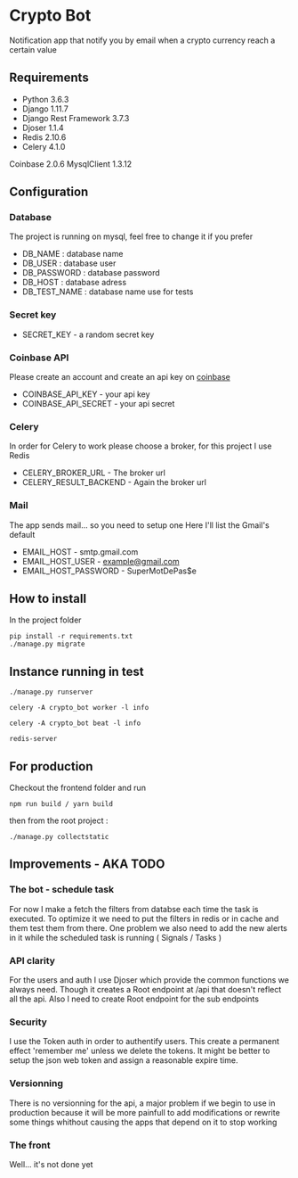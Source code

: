 # Crypto Bot

Notification app that notify you by email when a crypto currency reach a certain value

## Requirements

- Python 3.6.3
- Django 1.11.7
- Django Rest Framework 3.7.3
- Djoser 1.1.4
- Redis 2.10.6 
- Celery 4.1.0

Coinbase 2.0.6
MysqlClient 1.3.12

## Configuration

### Database

The project is running on mysql, feel free to change it if you prefer

- DB_NAME : database name
- DB_USER : database user
- DB_PASSWORD : database password
- DB_HOST : database adress
- DB_TEST_NAME : database name use for tests

### Secret key

- SECRET_KEY - a random secret key

### Coinbase API

Please create an account and create an api key on [coinbase](http://coinbase.com/)

- COINBASE_API_KEY - your api key
- COINBASE_API_SECRET - your api secret

### Celery

In order for Celery to work please choose a broker, for this project I use Redis

- CELERY_BROKER_URL - The broker url
- CELERY_RESULT_BACKEND - Again the broker url

### Mail

The app sends mail... so you need to setup one
Here I'll list the Gmail's default

- EMAIL_HOST - smtp.gmail.com
- EMAIL_HOST_USER - example@gmail.com
- EMAIL_HOST_PASSWORD - SuperMotDePas$e

## How to install

In the project folder
```
pip install -r requirements.txt
./manage.py migrate
```

## Instance running in test
```
./manage.py runserver

celery -A crypto_bot worker -l info

celery -A crypto_bot beat -l info

redis-server
```

## For production 
Checkout the frontend folder and run
```
npm run build / yarn build
```
then from the root project :
```
./manage.py collectstatic
```



## Improvements - AKA TODO

### The bot - schedule task

For now I make a fetch the filters from databse each time the task is executed.
To optimize it we need to put the filters in redis or in cache and them test them from there. One problem we also need to add the new alerts in it while the scheduled task is running ( Signals / Tasks )

### API clarity

For the users and auth I use Djoser which provide the common functions we always need. Though it creates a Root endpoint at /api that doesn't reflect all the api. Also I need to create Root endpoint for the sub endpoints

### Security

I use the Token auth in order to authentify users. This create a permanent effect 'remember me' unless we delete the tokens. It might be better to setup the json web token and assign a reasonable expire time.

### Versionning

There is no versionning for the api, a major problem if we begin to use in production because it will be more painfull to add modifications or rewrite some things whithout causing the apps that depend on it to stop working

### The front

Well... it's not done yet

